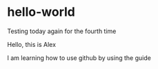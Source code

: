 # hello-world
Testing today again for the fourth time


Hello, this is Alex

I am learning how to use github by using the guide
